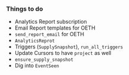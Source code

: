 ### Things to do
- Analytics Report subscription
- Email Report templates for OETH
- `send_report_email` for OETH
- `AnalyticsReprot`
- Triggers (`SupplySnapshot`), `run_all_triggers`
- Update Cursors to have `project` as well
-  `ensure_supply_snapshot`
- Dig into `EventSeen`